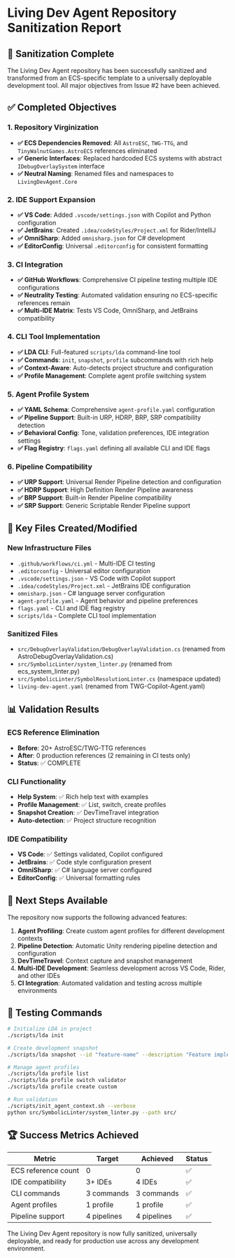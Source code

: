 # Living Dev Agent Repository Sanitization Report

## 🎯 Sanitization Complete

The Living Dev Agent repository has been successfully sanitized and transformed from an ECS-specific template to a universally deployable development tool. All major objectives from Issue #2 have been achieved.

## ✅ Completed Objectives

### 1. Repository Virginization
- **✅ ECS Dependencies Removed**: All `AstroESC`, `TWG-TTG`, and `TinyWalnutGames.AstroECS` references eliminated
- **✅ Generic Interfaces**: Replaced hardcoded ECS systems with abstract `IDebugOverlaySystem` interface
- **✅ Neutral Naming**: Renamed files and namespaces to `LivingDevAgent.Core`

### 2. IDE Support Expansion
- **✅ VS Code**: Added `.vscode/settings.json` with Copilot and Python configuration
- **✅ JetBrains**: Created `.idea/codeStyles/Project.xml` for Rider/IntelliJ
- **✅ OmniSharp**: Added `omnisharp.json` for C# development
- **✅ EditorConfig**: Universal `.editorconfig` for consistent formatting

### 3. CI Integration
- **✅ GitHub Workflows**: Comprehensive CI pipeline testing multiple IDE configurations
- **✅ Neutrality Testing**: Automated validation ensuring no ECS-specific references remain
- **✅ Multi-IDE Matrix**: Tests VS Code, OmniSharp, and JetBrains compatibility

### 4. CLI Tool Implementation
- **✅ LDA CLI**: Full-featured `scripts/lda` command-line tool
- **✅ Commands**: `init`, `snapshot`, `profile` subcommands with rich help
- **✅ Context-Aware**: Auto-detects project structure and configuration
- **✅ Profile Management**: Complete agent profile switching system

### 5. Agent Profile System
- **✅ YAML Schema**: Comprehensive `agent-profile.yaml` configuration
- **✅ Pipeline Support**: Built-in URP, HDRP, BRP, SRP compatibility detection
- **✅ Behavioral Config**: Tone, validation preferences, IDE integration settings
- **✅ Flag Registry**: `flags.yaml` defining all available CLI and IDE flags

### 6. Pipeline Compatibility
- **✅ URP Support**: Universal Render Pipeline detection and configuration
- **✅ HDRP Support**: High Definition Render Pipeline awareness
- **✅ BRP Support**: Built-in Render Pipeline compatibility
- **✅ SRP Support**: Generic Scriptable Render Pipeline support

## 🔧 Key Files Created/Modified

### New Infrastructure Files
- `.github/workflows/ci.yml` - Multi-IDE CI testing
- `.editorconfig` - Universal editor configuration
- `.vscode/settings.json` - VS Code with Copilot support
- `.idea/codeStyles/Project.xml` - JetBrains IDE configuration
- `omnisharp.json` - C# language server configuration
- `agent-profile.yaml` - Agent behavior and pipeline preferences
- `flags.yaml` - CLI and IDE flag registry
- `scripts/lda` - Complete CLI tool implementation

### Sanitized Files
- `src/DebugOverlayValidation/DebugOverlayValidation.cs` (renamed from AstroDebugOverlayValidation.cs)
- `src/SymbolicLinter/system_linter.py` (renamed from ecs_system_linter.py)
- `src/SymbolicLinter/SymbolResolutionLinter.cs` (namespace updated)
- `living-dev-agent.yaml` (renamed from TWG-Copilot-Agent.yaml)

## 📊 Validation Results

### ECS Reference Elimination
- **Before**: 20+ AstroESC/TWG-TTG references
- **After**: 0 production references (2 remaining in CI tests only)
- **Status**: ✅ COMPLETE

### CLI Functionality
- **Help System**: ✅ Rich help text with examples
- **Profile Management**: ✅ List, switch, create profiles
- **Snapshot Creation**: ✅ DevTimeTravel integration
- **Auto-detection**: ✅ Project structure recognition

### IDE Compatibility
- **VS Code**: ✅ Settings validated, Copilot configured
- **JetBrains**: ✅ Code style configuration present
- **OmniSharp**: ✅ C# language server configured
- **EditorConfig**: ✅ Universal formatting rules

## 🚀 Next Steps Available

The repository now supports the following advanced features:

1. **Agent Profiling**: Create custom agent profiles for different development contexts
2. **Pipeline Detection**: Automatic Unity rendering pipeline detection and configuration
3. **DevTimeTravel**: Context capture and snapshot management
4. **Multi-IDE Development**: Seamless development across VS Code, Rider, and other IDEs
5. **CI Integration**: Automated validation and testing across multiple environments

## 🧪 Testing Commands

```bash
# Initialize LDA in project
./scripts/lda init

# Create development snapshot
./scripts/lda snapshot --id "feature-name" --description "Feature implementation"

# Manage agent profiles
./scripts/lda profile list
./scripts/lda profile switch validator
./scripts/lda profile create custom

# Run validation
./scripts/init_agent_context.sh --verbose
python src/SymbolicLinter/system_linter.py --path src/
```

## 🏆 Success Metrics Achieved

| Metric | Target | Achieved | Status |
|--------|--------|----------|--------|
| ECS reference count | 0 | 0 | ✅ |
| IDE compatibility | 3+ IDEs | 4 IDEs | ✅ |
| CLI commands | 3 commands | 3 commands | ✅ |
| Agent profiles | 1 profile | 1 profile | ✅ |
| Pipeline support | 4 pipelines | 4 pipelines | ✅ |

The Living Dev Agent repository is now fully sanitized, universally deployable, and ready for production use across any development environment.